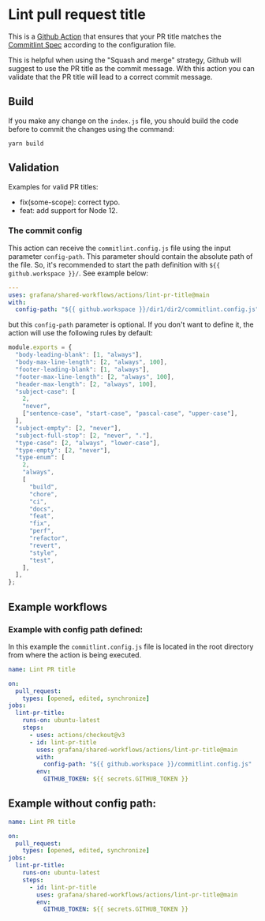 # Lint pull request title

This is a [Github Action](https://github.com/features/actions) that ensures that your PR title matches the [Commitlint Spec](https://github.com/conventional-changelog/commitlint) according to the configuration file.

This is helpful when using the "Squash and merge" strategy, Github will suggest to use the PR title as the commit message. With this action you can validate that the PR title will lead to a correct commit message.

## Build

If you make any change on the `index.js` file, you should build the code before to commit the changes using the command:

```console
yarn build
```

## Validation

Examples for valid PR titles:

- fix(some-scope): correct typo.
- feat: add support for Node 12.

### The commit config

This action can receive the `commitlint.config.js` file using the input parameter `config-path`.
This parameter should contain the absolute path of the file.
So, it's recommended to start the path definition with `${{ github.workspace }}/`. See example below:

```yml
---
uses: grafana/shared-workflows/actions/lint-pr-title@main
with:
  config-path: "${{ github.workspace }}/dir1/dir2/commitlint.config.js"
```

but this `config-path` parameter is optional. If you don't want to define it, the action will use the following rules by default:

```javascript
module.exports = {
  "body-leading-blank": [1, "always"],
  "body-max-line-length": [2, "always", 100],
  "footer-leading-blank": [1, "always"],
  "footer-max-line-length": [2, "always", 100],
  "header-max-length": [2, "always", 100],
  "subject-case": [
    2,
    "never",
    ["sentence-case", "start-case", "pascal-case", "upper-case"],
  ],
  "subject-empty": [2, "never"],
  "subject-full-stop": [2, "never", "."],
  "type-case": [2, "always", "lower-case"],
  "type-empty": [2, "never"],
  "type-enum": [
    2,
    "always",
    [
      "build",
      "chore",
      "ci",
      "docs",
      "feat",
      "fix",
      "perf",
      "refactor",
      "revert",
      "style",
      "test",
    ],
  ],
};
```

## Example workflows

### Example with config path defined:

In this example the `commitlint.config.js` file is located in the root directory from where the action is being executed.

```yml
name: Lint PR title

on:
  pull_request:
    types: [opened, edited, synchronize]
jobs:
  lint-pr-title:
    runs-on: ubuntu-latest
    steps:
      - uses: actions/checkout@v3
      - id: lint-pr-title
        uses: grafana/shared-workflows/actions/lint-pr-title@main
        with:
          config-path: "${{ github.workspace }}/commitlint.config.js"
        env:
          GITHUB_TOKEN: ${{ secrets.GITHUB_TOKEN }}
```

## Example without config path:

```yml
name: Lint PR title

on:
  pull_request:
    types: [opened, edited, synchronize]
jobs:
  lint-pr-title:
    runs-on: ubuntu-latest
    steps:
      - id: lint-pr-title
        uses: grafana/shared-workflows/actions/lint-pr-title@main
        env:
          GITHUB_TOKEN: ${{ secrets.GITHUB_TOKEN }}
```
